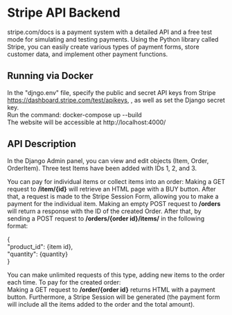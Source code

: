﻿# Stripe API Backend

stripe.com/docs is a payment system with a detailed API and a free test mode for simulating and testing payments. Using the Python library called Stripe, you can easily create various types of payment forms, store customer data, and implement other payment functions.

## Running via Docker

In the "djngo.env" file, specify the public and secret API keys from Stripe https://dashboard.stripe.com/test/apikeys, , as well as set the Django secret key.  
Run the command: docker-compose up --build  
The website will be accessible at http://localhost:4000/  

## API Description

In the Django Admin panel, you can view and edit objects (Item, Order, OrderItem). Three test Items have been added with IDs 1, 2, and 3.

You can pay for individual items or collect items into an order:
Making a GET request to **/item/{id}** will retrieve an HTML page with a BUY button. After that, a request is made to the Stripe Session Form, allowing you to make a payment for the individual item.
Making an empty POST request to **/orders** will return a response with the ID of the created Order. After that, by sending a POST request to **/orders/{order id}/items/** in the following format:

{  
"product_id": {item id},  
"quantity": {quantity}  
}

You can make unlimited requests of this type, adding new items to the order each time.
To pay for the created order:  
Making a GET request to **/order/{order id}** returns HTML with a payment button. Furthermore, a Stripe Session will be generated (the payment form will include all the items added to the order and the total amount).
